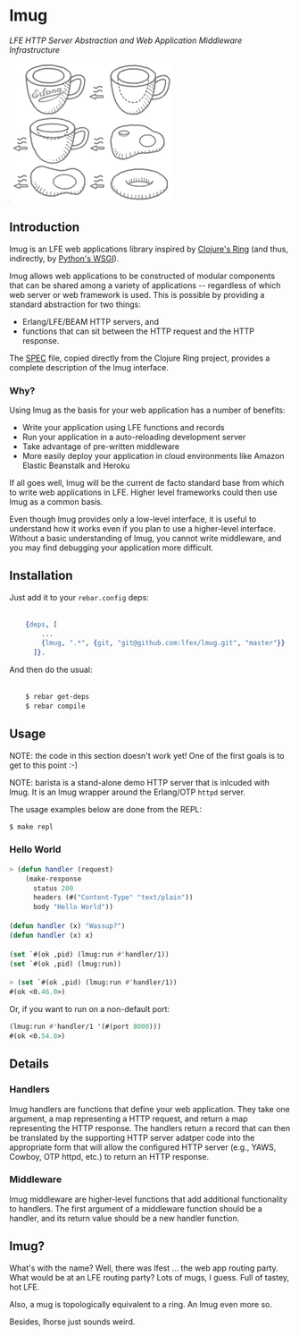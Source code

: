 # lmug

*LFE HTTP Server Abstraction and Web Application Middleware
Infrastructure*

<img src="resources/images/mugring-small-grey-2.png" />


## Introduction

lmug is an LFE web applications library inspired by
[Clojure's Ring](https://github.com/ring-clojure/ring) (and thus,
indirectly, by
[Python's WSGI](http://legacy.python.org/dev/peps/pep-3333/)).

lmug allows web applications to be constructed of modular components
that can be shared among a variety of applications -- regardless of
which web server or web framework is used. This is possible by providing
a standard abstraction for two things:

* Erlang/LFE/BEAM HTTP servers, and
* functions that can sit between the HTTP request and the HTTP response.

The [SPEC](doc/SPEC.md) file, copied directly from the Clojure Ring
project, provides a complete description of the lmug interface.


### Why?

Using lmug as the basis for your web application has a number of
benefits:

* Write your application using LFE functions and records
* Run your application in a auto-reloading development server
* Take advantage of pre-written middleware
* More easily deploy your application in cloud environments like Amazon
  Elastic Beanstalk and Heroku

If all goes well, lmug will be the current de facto standard base from
which to write web applications in LFE. Higher level frameworks could
then use lmug as a common basis.

Even though lmug provides only a low-level interface, it is useful to
understand how it works even if you plan to use a higher-level interface.
Without a basic understanding of lmug, you cannot write middleware, and
you may find debugging your application more difficult.


## Installation

Just add it to your ``rebar.config`` deps:

```erlang

    {deps, [
        ...
        {lmug, ".*", {git, "git@github.com:lfex/lmug.git", "master"}}
      ]}.
```

And then do the usual:

```bash

    $ rebar get-deps
    $ rebar compile
```


## Usage

NOTE: the code in this section doesn't work yet! One of the first goals
is to get to this point :-)

NOTE: barista is a stand-alone demo HTTP server that is inlcuded with
lmug. It is an lmug wrapper around the Erlang/OTP ``httpd`` server.

The usage examples below are done from the REPL:

```bash
$ make repl
```


### Hello World

```cl
> (defun handler (request)
    (make-response
      status 200
      headers (#("Content-Type" "text/plain"))
      body "Hello World"))

(defun handler (x) "Wassup?")
(defun handler (x) x)

(set `#(ok ,pid) (lmug:run #'handler/1))
(set `#(ok ,pid) (lmug:run))

> (set `#(ok ,pid) (lmug:run #'handler/1))
#(ok <0.46.0>)
```

Or, if you want to run on a non-default port:

```cl
(lmug:run #'handler/1 '(#(port 8000)))
#(ok <0.54.0>)
```


## Details


### Handlers

lmug handlers are functions that define your web application. They take
one argument, a map representing a HTTP request, and return a map
representing the HTTP response. The handlers return a record that can
then be translated by the supporting HTTP server adatper code into the
appropriate form that will allow the configured HTTP server (e.g., YAWS,
Cowboy, OTP httpd, etc.) to return an HTTP response.


### Middleware

lmug middleware are higher-level functions that add additional
functionality to handlers. The first argument of a middleware function
should be a handler, and its return value should be a new handler
function.


## lmug?

What's with the name? Well, there was lfest ... the web app routing
party. What would be at an LFE routing party? Lots of mugs, I guess.
Full of tastey, hot LFE.

Also, a mug is topologically equivalent to a ring. An lmug even more so.

Besides, lhorse just sounds weird.
